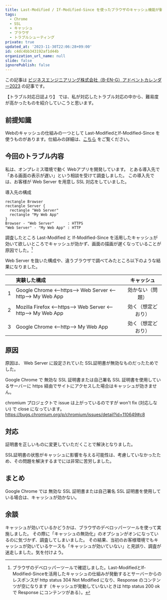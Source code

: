 ```yaml
---
title: Last-Modified / If-Modified-Since を使ったブラウザのキャッシュ機能が動作しない【トラブル対応日誌より】
tags:
  - Chrome
  - SSL
  - キャッシュ
  - ブラウザ
  - トラブルシューティング
private: true
updated_at: '2023-11-30T22:06:28+09:00'
id: c4dc4bb343192af1d44b
organization_url_name: null
slide: false
ignorePublish: false
---
```


この記事は [ビジネスエンジニアリング株式会社（B-EN-G）アドベントカレンダー2023](https://qiita.com/advent-calendar/2023/b-en-g) の記事です。

【トラブル対応日誌より】 では、私が対応したトラブル対応の中から、難易度が高かったものを紹介していこうと思います。

## 前提知識
Webのキャッシュの仕組みの一つとして Last-ModifiedとIf-Modified-Since を使うものがあります。仕組みの詳細は、[こちら](https://developer.mozilla.org/ja/docs/Web/HTTP/Headers/If-Modified-Since) をご覧ください。

## 今回のトラブル内容
私は、オンプレミス環境で動く Webアプリを開発しています。
とある導入先で「ある画面の表示が遅い」という相談を受けて調査しました。
この導入先では、お客様が Web Server を用意し SSL 対応をしていました。

導入先の構成
```plantuml
rectangle Browser
rectangle Server {
  rectangle "Web Server"
  rectangle "My Web App"
}
Browser - "Web Server"      : HTTPS
"Web Server" - "My Web App" : HTTP
```

調査したところ Last-Modified と If-Modified-Since を活用したキャッシュが効いて欲しいところでキャッシュが効かず、画面の描画が遅くなっていることが原因でした。[^1]

[^1]: ブラウザのデベロッパーツールで確認しました。Last-ModifiedとIf-Modified-Sinceを活用したキャッシュの仕組みが発動するとサーバーからのレスポンスが http status 304 Not Modified になり、Response のコンテンツが空になります（キャッシュが発動していないときは http status 200 ok で  Response にコンテンツがある）。

Web Server を抜いた構成や、違うブラウザで調べてみたところ以下のような結果になりました。

|   | 実験した構成                                                  | キャッシュ         |
|:-:|:-------------------------------------------------------------|:-----------------:|
| 1 | Google Chrome   <--https--> Web Server <--http--> My Web App | 効かない（問題）   |
| 2 | Mozilla Firefox <--https--> Web Server <--http--> My Web App | 効く（想定どおり） |
| 3 | Google Chrome   <--http-->  My Web App                       | 効く（想定どおり） |

## 原因
原因は、 Web Server に設定されていた SSL証明書が無効なものだったためでした。

Google Chrome で 無効な SSL 証明書または自己署名 SSL 証明書を使用しているサーバーに https 経由でサイトにアクセスした場合はキャッシュが効きません。

chromium プロジェクトで issue は上がっているのですが won't fix (対応しない) で close になっています。
https://bugs.chromium.org/p/chromium/issues/detail?id=110649#c8

## 対応
証明書を正しいものに変更していただくことで解決となりました。

SSL証明書の状態がキャッシュに影響を与える可能性は、考慮していなかったため、その問題を解決するまでには非常に苦労しました。

## まとめ
Google Chrome では 無効な SSL 証明書または自己署名 SSL 証明書を使用している場合は、キャッシュが効かない。

## 余談
キャッシュが効いているかどうかは、ブラウザのデベロッパーツールを使って実施しました。
その際に「キャッシュの無効化」のオプションがオンになっているのに気づかず、調査してしまいました。
その結果、当初のお客様環境でもキャッシュが効いているケースも「キャッシュが効いていない」と見誤り、調査が迷走しました。気を付けよう。

